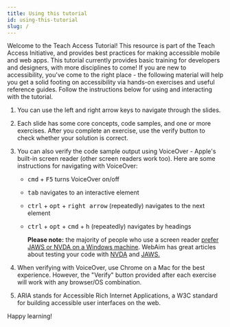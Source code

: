 ```yaml
---
title: Using this tutorial
id: using-this-tutorial
slug: /
---
```


Welcome to the Teach Access Tutorial! This resource is part of the Teach Access Initiative, and provides best practices for making accessible mobile and web apps. This tutorial currently provides basic training for developers and designers, with more disciplines to come! If you are new to accessibility, you've come to the right place - the following material will help you get a solid footing on accessibility via hands-on exercises and useful reference guides. Follow the instructions below for using and interacting with the tutorial.

1. You can use the left and right arrow keys to navigate through the slides.

1. Each slide has some core concepts, code samples, and one or more exercises. After you complete an exercise,
   use the verify button to check whether your solution is correct.

1. You can also verify the code sample output using VoiceOver - Apple's built-in screen reader (other screen readers work too). Here are some instructions for navigating with VoiceOver:

   - <kbd>cmd</kbd> + <kbd>F5</kbd> turns VoiceOver on/off
   - <kbd>tab</kbd> navigates to an interactive element
   - <kbd>ctrl</kbd> + <kbd>opt</kbd> + <kbd>right arrow</kbd> (repeatedly)
     navigates to the next element
   - <kbd>ctrl</kbd> + <kbd>opt</kbd> + <kbd>cmd</kbd> + <kbd>h</kbd>
     (repeatedly) navigates by headings

     **Please note:** the majority of people who use a screen reader [prefer JAWS or NVDA on a Windows machine](https://webaim.org/projects/screenreadersurvey9/#primary). WebAim has great articles about testing your code with [NVDA](https://webaim.org/articles/nvda/) and [JAWS.](https://webaim.org/articles/jaws/)

1. When verifying with VoiceOver, use Chrome on a Mac for the best experience. However, the "Verify" button provided after each exercise will work with any browser/OS combination.

1. ARIA stands for Accessible Rich Internet Applications, a W3C standard for
   building accessible user interfaces on the web.

Happy learning!
